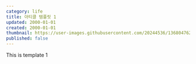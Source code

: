```yaml
---
category: life
title: 아티클 템플릿 1
updated: 2000-01-01
created: 2000-01-01
thumbnail: https://user-images.githubusercontent.com/20244536/136804762-1e64b59c-e60e-462b-99f8-a39131f4c507.png
published: false
---
```


This is template 1

<!--more-->
